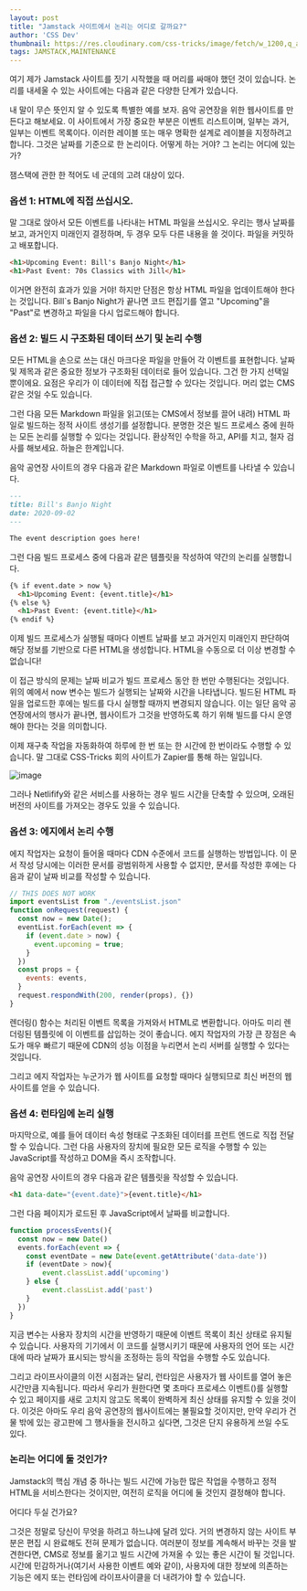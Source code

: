 ```yaml
---
layout: post
title: "Jamstack 사이트에서 논리는 어디로 갈까요?"
author: 'CSS Dev'
thumbnail: https://res.cloudinary.com/css-tricks/image/fetch/w_1200,q_auto,f_auto/https://css-tricks.com/wp-content/uploads/2020/08/assembly-line.png
tags: JAMSTACK,MAINTENANCE
---
```



여기 제가 Jamstack 사이트를 짓기 시작했을 때 머리를 싸매야 했던 것이 있습니다. 논리를 내세울 수 있는 사이트에는 다음과 같은 다양한 단계가 있습니다.

내 말이 무슨 뜻인지 알 수 있도록 특별한 예를 보자. 음악 공연장을 위한 웹사이트를 만든다고 해보세요. 이 사이트에서 가장 중요한 부분은 이벤트 리스트이며, 일부는 과거, 일부는 이벤트 목록이다. 이러한 레이블 또는 매우 명확한 설계로 레이블을 지정하려고 합니다. 그것은 날짜를 기준으로 한 논리이다. 어떻게 하는 거야? 그 논리는 어디에 있는가?

잼스택에 관한 한 적어도 네 군데의 고려 대상이 있다.

### 옵션 1: HTML에 직접 쓰십시오.

말 그대로 앉아서 모든 이벤트를 나타내는 HTML 파일을 쓰십시오. 우리는 행사 날짜를 보고, 과거인지 미래인지 결정하며, 두 경우 모두 다른 내용을 쓸 것이다. 파일을 커밋하고 배포합니다.

```html
<h1>Upcoming Event: Bill's Banjo Night</h1>
<h1>Past Event: 70s Classics with Jill</h1>
```

이거면 완전히 효과가 있을 거야! 하지만 단점은 항상 HTML 파일을 업데이트해야 한다는 것입니다. Bill`s Banjo Night가 끝나면 코드 편집기를 열고 "Upcoming"을 "Past"로 변경하고 파일을 다시 업로드해야 합니다.

### 옵션 2: 빌드 시 구조화된 데이터 쓰기 및 논리 수행

모든 HTML을 손으로 쓰는 대신 마크다운 파일을 만들어 각 이벤트를 표현합니다. 날짜 및 제목과 같은 중요한 정보가 구조화된 데이터로 들어 있습니다. 그건 한 가지 선택일 뿐이에요. 요점은 우리가 이 데이터에 직접 접근할 수 있다는 것입니다. 머리 없는 CMS 같은 것일 수도 있습니다.

그런 다음 모든 Markdown 파일을 읽고(또는 CMS에서 정보를 끌어 내려) HTML 파일로 빌드하는 정적 사이트 생성기를 설정합니다. 분명한 것은 빌드 프로세스 중에 원하는 모든 논리를 실행할 수 있다는 것입니다. 환상적인 수학을 하고, API를 치고, 철자 검사를 해보세요. 하늘은 한계입니다.

음악 공연장 사이트의 경우 다음과 같은 Markdown 파일로 이벤트를 나타낼 수 있습니다.

```markdown
---
title: Bill's Banjo Night
date: 2020-09-02
---

The event description goes here!
```

그런 다음 빌드 프로세스 중에 다음과 같은 템플릿을 작성하여 약간의 논리를 실행합니다.

```html
{% if event.date > now %}
  <h1>Upcoming Event: {event.title}</h1>
{% else %}
  <h1>Past Event: {event.title}</h1>
{% endif %}
```

이제 빌드 프로세스가 실행될 때마다 이벤트 날짜를 보고 과거인지 미래인지 판단하여 해당 정보를 기반으로 다른 HTML을 생성합니다. HTML을 수동으로 더 이상 변경할 수 없습니다!

이 접근 방식의 문제는 날짜 비교가 빌드 프로세스 동안 한 번만 수행된다는 것입니다. 위의 예에서 now 변수는 빌드가 실행되는 날짜와 시간을 나타냅니다. 빌드된 HTML 파일을 업로드한 후에는 빌드를 다시 실행할 때까지 변경되지 않습니다. 이는 일단 음악 공연장에서의 행사가 끝나면, 웹사이트가 그것을 반영하도록 하기 위해 빌드를 다시 운영해야 한다는 것을 의미합니다.

이제 재구축 작업을 자동화하여 하루에 한 번 또는 한 시간에 한 번이라도 수행할 수 있습니다. 말 그대로 CSS-Tricks 회의 사이트가 Zapier를 통해 하는 일입니다.

![image](https://i1.wp.com/css-tricks.com/wp-content/uploads/2020/08/YIheuQLw.png?resize=1024%2C677&ssl=1)

그러나 Netlifify와 같은 서비스를 사용하는 경우 빌드 시간을 단축할 수 있으며, 오래된 버전의 사이트를 가져오는 경우도 있을 수 있습니다.

### 옵션 3: 에지에서 논리 수행

에지 작업자는 요청이 들어올 때마다 CDN 수준에서 코드를 실행하는 방법입니다. 이 문서 작성 당시에는 이러한 문서를 광범위하게 사용할 수 없지만, 문서를 작성한 후에는 다음과 같이 날짜 비교를 작성할 수 있습니다.

```js
// THIS DOES NOT WORK
import eventsList from "./eventsList.json"
function onRequest(request) {
  const now = new Date();
  eventList.forEach(event => {
    if (event.date > now) {
      event.upcoming = true;
    }
  })
  const props = {
    events: events,
  }
  request.respondWith(200, render(props), {})
}
```

렌더링() 함수는 처리된 이벤트 목록을 가져와서 HTML로 변환합니다. 아마도 미리 렌더링된 템플릿에 이 이벤트를 삽입하는 것이 좋습니다. 에지 작업자의 가장 큰 장점은 속도가 매우 빠르기 때문에 CDN의 성능 이점을 누리면서 논리 서버를 실행할 수 있다는 것입니다.

그리고 에지 작업자는 누군가가 웹 사이트를 요청할 때마다 실행되므로 최신 버전의 웹 사이트를 얻을 수 있습니다.

### 옵션 4: 런타임에 논리 실행

마지막으로, 예를 들어 데이터 속성 형태로 구조화된 데이터를 프런트 엔드로 직접 전달할 수 있습니다. 그런 다음 사용자의 장치에 필요한 모든 로직을 수행할 수 있는 JavaScript를 작성하고 DOM을 즉시 조작합니다.

음악 공연장 사이트의 경우 다음과 같은 템플릿을 작성할 수 있습니다.

```html
<h1 data-date="{event.date}">{event.title}</h1>
```

그런 다음 페이지가 로드된 후 JavaScript에서 날짜를 비교합니다.

```js
function processEvents(){
  const now = new Date()
  events.forEach(event => {
    const eventDate = new Date(event.getAttribute('data-date'))
    if (eventDate > now){
        event.classList.add('upcoming')
    } else {
        event.classList.add('past')
    }
  })
}
```

지금 변수는 사용자 장치의 시간을 반영하기 때문에 이벤트 목록이 최신 상태로 유지될 수 있습니다. 사용자의 기기에서 이 코드를 실행시키기 때문에 사용자의 언어 또는 시간대에 따라 날짜가 표시되는 방식을 조정하는 등의 작업을 수행할 수도 있습니다.

그리고 라이프사이클의 이전 시점과는 달리, 런타임은 사용자가 웹 사이트를 열어 놓은 시간만큼 지속됩니다. 따라서 우리가 원한다면 몇 초마다 프로세스 이벤트()를 실행할 수 있고 페이지를 새로 고치지 않고도 목록이 완벽하게 최신 상태를 유지할 수 있을 것이다. 이것은 아마도 우리 음악 공연장의 웹사이트에는 불필요할 것이지만, 만약 우리가 건물 밖에 있는 광고판에 그 행사들을 전시하고 싶다면, 그것은 단지 유용하게 쓰일 수도 있다.

### 논리는 어디에 둘 것인가?

Jamstack의 핵심 개념 중 하나는 빌드 시간에 가능한 많은 작업을 수행하고 정적 HTML을 서비스한다는 것이지만, 여전히 로직을 어디에 둘 것인지 결정해야 합니다.

어디다 두실 건가요?

그것은 정말로 당신이 무엇을 하려고 하느냐에 달려 있다. 거의 변경하지 않는 사이트 부분은 편집 시 완료해도 전혀 문제가 없습니다. 여러분이 정보를 계속해서 바꾸는 것을 발견한다면, CMS로 정보를 옮기고 빌드 시간에 가져올 수 있는 좋은 시간이 될 것입니다. 시간에 민감하거나(여기서 사용한 이벤트 예와 같이), 사용자에 대한 정보에 의존하는 기능은 에지 또는 런타임에 라이프사이클을 더 내려가야 할 수 있습니다.